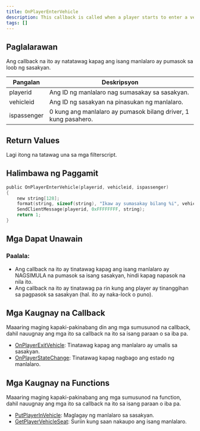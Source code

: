 ```yaml
---
title: OnPlayerEnterVehicle
description: This callback is called when a player starts to enter a vehicle, meaning the player is not in vehicle yet at the time this callback is called.
tags: []
---
```


<VersionWarn name='callback' version='SA-MP 0.3.7' />

## Paglalarawan

Ang callback na ito ay natatawag kapag ang isang manlalaro ay pumasok sa loob ng sasakyan.

| Pangalan    | Deskripsyon                                                    |
| ----------- | -------------------------------------------------------------- |
| playerid     | Ang ID ng manlalaro nag sumasakay sa sasakyan.                  |
| vehicleid | Ang ID ng sasakyan na pinasukan ng manlalaro.               |
| ispassenger | 0 kung ang manlalaro ay pumasok bilang driver, 1 kung pasahero.

## Return Values

Lagi itong na tatawag una sa mga filterscript.

## Halimbawa ng Paggamit

```c
public OnPlayerEnterVehicle(playerid, vehicleid, ispassenger)
{
    new string[128];
    format(string, sizeof(string), "Ikaw ay sumasakay bilang %i", vehicleid);
    SendClientMessage(playerid, 0xFFFFFFFF, string);
    return 1;
}
```

## Mga Dapat Unawain

### Paalala:

- Ang callback na ito ay tinatawag kapag ang isang manlalaro ay NAGSIMULA na pumasok sa isang sasakyan, hindi kapag napasok na nila ito.
- Ang callback na ito ay tinatawag pa rin kung ang player ay tinanggihan sa pagpasok sa sasakyan (hal. ito ay naka-lock o puno).

## Mga Kaugnay na Callback

Maaaring maging kapaki-pakinabang din ang mga sumusunod na callback, dahil nauugnay ang mga ito sa callback na ito sa isang paraan o sa iba pa.

- [OnPlayerExitVehicle](./OnPlayerExitVehicle.md): Tinatawag kapag ang manlalaro ay umalis sa sasakyan.
- [OnPlayerStateChange](./OnPlayerStateChange.md): Tinatawag kapag nagbago ang estado ng manlalaro.

## Mga Kaugnay na Functions

Maaaring maging kapaki-pakinabang ang mga sumusunod na function, dahil nauugnay ang mga ito sa callback na ito sa isang paraan o iba pa.

- [PutPlayerInVehicle](../functions/PutPlayerInVehicle.md): Maglagay ng manlalaro sa sasakyan.
- [GetPlayerVehicleSeat](../functions/GetPlayerVehicleSeat.md): Suriin kung saan nakaupo ang isang manlalaro.
